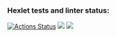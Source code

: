 ### Hexlet tests and linter status:
[![Actions Status](https://github.com/SivolonskySergey/frontend-project-lvl2/workflows/hexlet-check/badge.svg)](https://github.com/SivolonskySergey/frontend-project-lvl2/actions)
<a href="https://codeclimate.com/github/SivolonskySergey/frontend-project-lvl2/maintainability"><img src="https://api.codeclimate.com/v1/badges/5391f960cd9fb277cd8a/maintainability" /></a>
<a href="https://codeclimate.com/github/SivolonskySergey/frontend-project-lvl2/test_coverage"><img src="https://api.codeclimate.com/v1/badges/5391f960cd9fb277cd8a/test_coverage" /></a>
